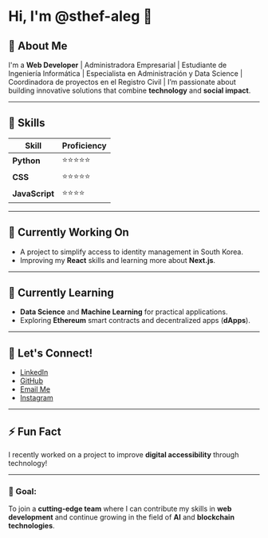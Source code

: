 # Hi, I'm @sthef-aleg 👋



## 🚀 About Me
I'm a **Web Developer** | Administradora Empresarial | Estudiante de Ingeniería Informática | Especialista en Administración y Data Science | Coordinadora de proyectos en el Registro Civil | I’m passionate about building innovative solutions that combine **technology** and **social impact**.

---

## 🔧 Skills
| Skill        | Proficiency |
| ------------ | ----------- |
| **Python**     | ⭐⭐⭐⭐⭐       |
| **CSS**        | ⭐⭐⭐⭐⭐       |
| **JavaScript** | ⭐⭐⭐⭐         |



---

## 💼 Currently Working On
- A project to simplify access to identity management in South Korea.
- Improving my **React** skills and learning more about **Next.js**.

---

## 🌱 Currently Learning
- **Data Science** and **Machine Learning** for practical applications.
- Exploring **Ethereum** smart contracts and decentralized apps (**dApps**).

---

## 💬 Let's Connect!
- [LinkedIn](https://www.linkedin.com/in/sthef-aleg)
- [GitHub](https://github.com/sthef-aleg)
- [Email Me](mailto:sthefalegre@gmail.com)
- [Instagram](https://www.instagram.com/sthefanyalegre/)

---

## ⚡ Fun Fact
I recently worked on a project to improve **digital accessibility** through technology!

---

### 🎯 Goal:
To join a **cutting-edge team** where I can contribute my skills in **web development** and continue growing in the field of **AI** and **blockchain technologies**.

<!---
sthef-aleg/sthef-aleg is a ✨ special ✨ repository because its `README.md` (this file) appears on your GitHub profile.
You can click the Preview link to take a look at your changes.
--->
